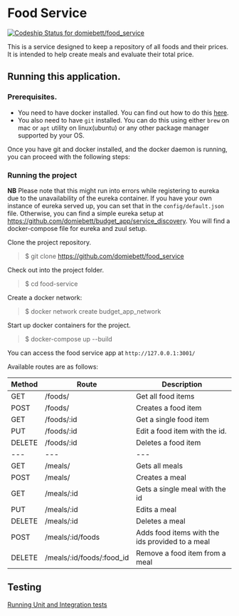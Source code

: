 # Food Service

[![Codeship Status for domiebett/food_service](https://app.codeship.com/projects/78afb390-a73c-0137-2f32-5ae24cfcc022/status?branch=develop)](https://app.codeship.com/projects/361206)

This is a service designed to keep a repository of all foods and their prices. It is intended to help create meals and evaluate their total price.

## Running this application.

### Prerequisites.
* You need to have docker installed. You can find out how to do this [here](https://docs.docker.com/get-started/).
* You also need to have `git` installed. You can do this using either `brew` on mac or `apt` utility on linux(ubuntu) or any other package manager supported by your OS.

Once you have git and docker installed, and the docker daemon is running, you can proceed with the following steps:

### Running the project
**NB** Please note that this might run into errors while registering to eureka due to the unavailability of the eureka container. If you have your own instance of eureka served up, you can set that in the `config/default.json` file. Otherwise, you can find a simple eureka setup at https://github.com/domiebett/budget_app/service_discovery. You will find a docker-compose file for eureka and zuul setup.

Clone the project repository.
> $ git clone https://github.com/domiebett/food_service

Check out into the project folder.
> $ cd food-service

Create a docker network:
> $ docker network create budget_app_network

Start up docker containers for the project.
> $ docker-compose up --build

You can access the food service app at `http://127.0.0.1:3001/`

Available routes are as follows:

**Method** | **Route** | **Description**
--- | --- | ---
GET | /foods/ | Get all food items
POST | /foods/ | Creates a food item
GET | /foods/:id | Get a single food item
PUT | /foods/:id | Edit a food item with the id.
DELETE | /foods/:id | Deletes a food item
--- | --- | ---
GET | /meals/ | Gets all meals
POST | /meals/ | Creates a meal
GET | /meals/:id | Gets a single meal with the id
PUT | /meals/:id | Edits a meal
DELETE | /meals/:id | Deletes a meal
POST | /meals/:id/foods | Adds food items with the ids provided to a meal
DELETE | /meals/:id/foods/:food_id | Remove a food item from a meal

## Testing

[Running Unit and Integration tests](tests/README.md)
